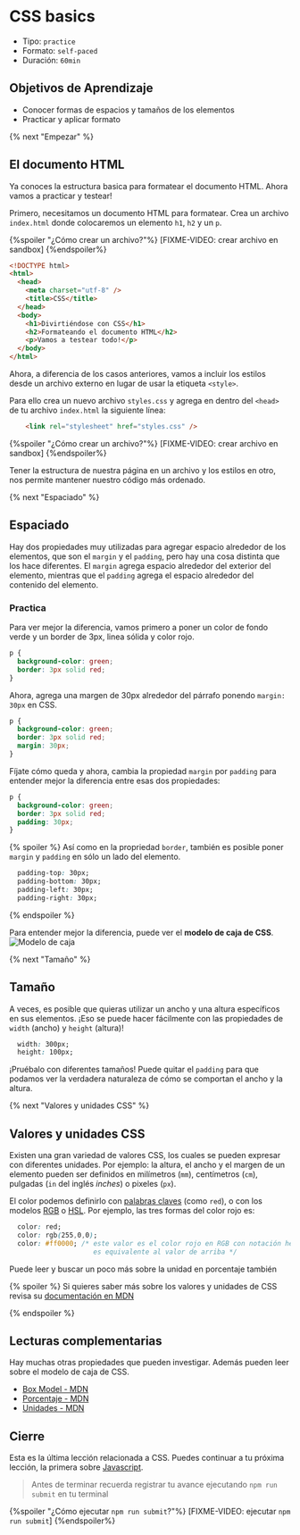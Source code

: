 # CSS basics

- Tipo: `practice`
- Formato: `self-paced`
- Duración: `60min`

## Objetivos de Aprendizaje

- Conocer formas de espacios y tamaños de los elementos
- Practicar y aplicar formato

{% next "Empezar" %}

## El documento HTML

Ya conoces la estructura basica para formatear el documento HTML.
Ahora vamos a practicar y testear!

Primero, necesitamos un documento HTML para formatear.
Crea un archivo `index.html` donde colocaremos un elemento `h1`, `h2` y un `p`.

{%spoiler "¿Cómo crear un archivo?"%}
[FIXME-VIDEO: crear archivo en sandbox]
{%endspoiler%}

```html
<!DOCTYPE html>
<html>
  <head>
    <meta charset="utf-8" />
    <title>CSS</title>
  </head>
  <body>
    <h1>Divirtiéndose con CSS</h1>
    <h2>Formateando el documento HTML</h2>
    <p>Vamos a testear todo!</p>
  </body>
</html>
```

Ahora, a diferencia de los casos anteriores, vamos a incluir los estilos desde
un archivo externo en lugar de usar la etiqueta `<style>`.

Para ello crea un nuevo archivo `styles.css` y agrega en dentro del `<head>` de
tu archivo `index.html` la siguiente línea:


```html
    <link rel="stylesheet" href="styles.css" />
```

{%spoiler "¿Cómo crear un archivo?"%}
[FIXME-VIDEO: crear archivo en sandbox]
{%endspoiler%}

Tener la estructura de nuestra página en un archivo y los estilos en otro, nos
permite mantener nuestro código más ordenado.

{% next "Espaciado" %}

## Espaciado

Hay dos propiedades muy utilizadas para agregar espacio alrededor de los elementos,
que son el `margin` y el `padding`, pero hay una cosa distinta que los hace diferentes.
El `margin` agrega espacio alrededor del exterior del elemento,
mientras que el `padding` agrega el espacio alrededor del contenido del elemento.

### Practica

Para ver mejor la diferencia, vamos primero a poner un color de fondo verde y
un border de 3px, linea sólida y color rojo.

```css
p {
  background-color: green;
  border: 3px solid red;
}
```

Ahora, agrega una margen de 30px alrededor del párrafo ponendo `margin: 30px`
en CSS.

```css
p {
  background-color: green;
  border: 3px solid red;
  margin: 30px;
}
```

Fíjate cómo queda y ahora, cambia la propiedad `margin` por `padding`
para entender mejor la diferencia entre esas dos propiedades:

```css
p {
  background-color: green;
  border: 3px solid red;
  padding: 30px;
}
```

{% spoiler %}
Así como en la propriedad `border`, también es posible poner `margin` y `padding`
en sólo un lado del elemento.

```css
  padding-top: 30px;
  padding-bottom: 30px;
  padding-left: 30px;
  padding-right: 30px;
```

{% endspoiler %}

Para entender mejor la diferencia, puede ver el **modelo de caja de CSS**.
![Modelo de caja](https://upload.wikimedia.org/wikipedia/commons/e/ed/Box-model.svg)

{% next "Tamaño" %}

## Tamaño

A veces, es posible que quieras utilizar un ancho y una altura específicos en
sus elementos. ¡Eso se puede hacer fácilmente con las propiedades de `width`
(ancho) y `height` (altura)!

```css
  width: 300px;
  height: 100px;
```

¡Pruébalo con diferentes tamaños! Puede quitar el `padding` para que podamos ver
la verdadera naturaleza de cómo se comportan el ancho y la altura.

{% next "Valores y unidades CSS" %}

## Valores y unidades CSS

Existen una gran variedad de valores CSS, los cuales se pueden expresar con
diferentes unidades. Por ejemplo: la altura, el ancho y el margen de un elemento
pueden ser definidos en milímetros (`mm`), centímetros (`cm`), pulgadas
(`in` del inglés _inches_) o pixeles (`px`).

El color podemos definirlo con
[palabras claves](https://developer.mozilla.org/en-US/docs/Web/CSS/color_value#color_keywords)
(como `red`), o con los modelos
[RGB](https://es.wikipedia.org/wiki/RGB) o
[HSL](https://es.wikipedia.org/wiki/Modelo_de_color_HSL).
Por ejemplo, las tres formas del color rojo es:

```css
  color: red;
  color: rgb(255,0,0);
  color: #ff0000; /* este valor es el color rojo en RGB con notación hexadecimal,
                     es equivalente al valor de arriba */
```

Puede leer y buscar un poco más sobre la unidad en porcentaje también

{% spoiler %}
Si quieres saber más sobre los valores y unidades de CSS revisa su
[documentación en MDN](https://developer.mozilla.org/es/docs/Learn/CSS/Building_blocks/Values_and_units)

{% endspoiler %}

## Lecturas complementarias

Hay muchas otras propiedades que pueden investigar.
Además pueden leer sobre el modelo de caja de CSS.

- [Box Model - MDN](https://developer.mozilla.org/es/docs/Web/CSS/CSS_Box_Model/Introduction_to_the_CSS_box_model)
- [Porcentaje - MDN](https://developer.mozilla.org/en-US/docs/Web/CSS/percentage)
- [Unidades - MDN](https://developer.mozilla.org/es/docs/Learn/CSS/Building_blocks/Values_and_units#longitudes)

## Cierre

Esta es la última lección relacionada a CSS.
Puedes continuar a tu próxima lección, la primera sobre
[Javascript](https://lab.cs50.io/Laboratoria/admission-curriculum/rediseno-prework-fe/admission/03-prework/06-js-basics/sandbox/01-comments/).

> Antes de terminar recuerda registrar tu avance ejecutando `npm run submit` en
> tu terminal

{%spoiler "¿Cómo ejecutar `npm run submit`?"%}
[FIXME-VIDEO: ejecutar `npm run submit`]
{%endspoiler%}
